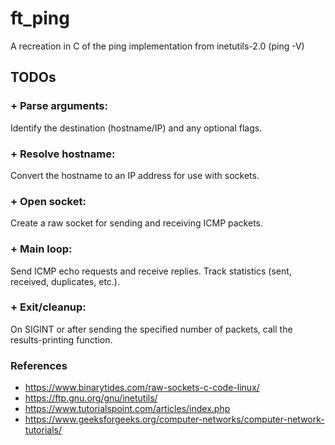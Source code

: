 # ft_ping
A recreation in C of the ping implementation from inetutils-2.0 (ping -V)

## TODOs
### + Parse arguments:

Identify the destination (hostname/IP) and any optional flags.

### + Resolve hostname:

Convert the hostname to an IP address for use with sockets.

### + Open socket:

Create a raw socket for sending and receiving ICMP packets.

### + Main loop:

Send ICMP echo requests and receive replies.
Track statistics (sent, received, duplicates, etc.).

### + Exit/cleanup:

On SIGINT or after sending the specified number of packets, call the results-printing function.

### References

+ https://www.binarytides.com/raw-sockets-c-code-linux/
+ https://ftp.gnu.org/gnu/inetutils/
+ https://www.tutorialspoint.com/articles/index.php
+ https://www.geeksforgeeks.org/computer-networks/computer-network-tutorials/